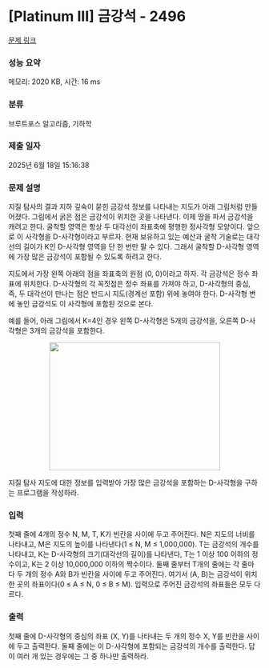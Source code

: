 # [Platinum III] 금강석 - 2496 

[문제 링크](https://www.acmicpc.net/problem/2496) 

### 성능 요약

메모리: 2020 KB, 시간: 16 ms

### 분류

브루트포스 알고리즘, 기하학

### 제출 일자

2025년 6월 18일 15:16:38

### 문제 설명

<p>지질 탐사의 결과 지하 깊숙이 묻힌 금강석 정보를 나타내는 지도가 아래 그림처럼 만들어졌다. 그림에서 굵은 점은 금강석이 위치한 곳을 나타낸다. 이제 땅을 파서 금강석을 캐려고 한다. 굴착할 영역은 항상 두 대각선이 좌표축에 평행한 정사각형 모양이다. 앞으로 이 사각형을 D-사각형이라고 부르자. 현재 보유하고 있는 예산과 굴착 기술로는 대각선의 길이가 K인 D-사각형 영역을 단 한 번만 팔 수 있다. 그래서 굴착할 D-사각형 영역에 가장 많은 금강석이 포함될 수 있도록 하려고 한다.</p>

<p>지도에서 가장 왼쪽 아래의 점을 좌표축의 원점 (0, 0)이라고 하자. 각 금강석은 정수 좌표에 위치한다. D-사각형의 각 꼭짓점은 정수 좌표를 가져야 하고, D-사각형의 중심, 즉, 두 대각선이 만나는 점은 반드시 지도(경계선 포함) 위에 놓여야 한다. D-사각형 변에 놓인 금강석도 이 사각형에 포함된 것으로 본다.</p>

<p>예를 들어, 아래 그림에서 K=4인 경우 왼쪽 D-사각형은 5개의 금강석을, 오른쪽 D-사각형은 3개의 금강석을 포함한다. </p>

<p style="text-align: center;"><img alt="" src="https://upload.acmicpc.net/6a8fef4d-caf4-4656-a962-34f4b0965b0f/-/preview/" style="width: 341px; height: 256px;"></p>

<p>지질 탐사 지도에 대한 정보를 입력받아 가장 많은 금강석을 포함하는 D-사각형을 구하는 프로그램을 작성하라. </p>

### 입력 

 <p>첫째 줄에 4개의 정수 N, M, T, K가 빈칸을 사이에 두고 주어진다. N은 지도의 너비를 나타내고, M은 지도의 높이를 나타낸다(1 ≤ N, M ≤ 1,000,000). T는 금강석의 개수를 나타내고, K는 D-사각형의 크기(대각선의 길이)를 나타낸다, T는 1 이상 100 이하의 정수이고, K는 2 이상 10,000,000 이하의 짝수이다. 둘째 줄부터 T개의 줄에는 각 줄마다 두 개의 정수 A와 B가 빈칸을 사이에 두고 주어진다. 여기서 (A, B)는 금강석이 위치한 곳의 좌표이다(0 ≤ A ≤ N, 0 ≤ B ≤ M). 입력으로 주어진 금강석의 좌표들은 모두 다르다.</p>

### 출력 

 <p>첫째 줄에 D-사각형의 중심의 좌표 (X, Y)를 나타내는 두 개의 정수 X, Y를 빈칸을 사이에 두고 출력한다. 둘째 줄에는 이 D-사각형에 포함되는 금강석의 개수를 출력한다. 답이 여러 개 있는 경우에는 그 중 하나만 출력하라.</p>

